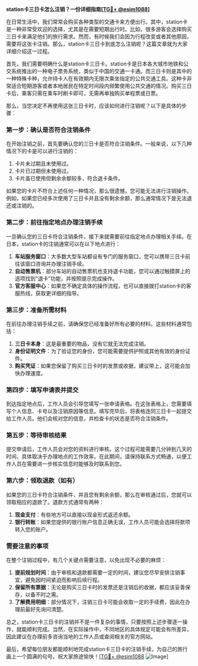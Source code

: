 **station卡三日卡怎么注销？一份详细指南[[TG💪+ @esim1088](https://t.me/s/esim1088)]**

在日常生活中，我们常常会购买各种类型的交通卡来方便出行。其中，station卡是一种非常受欢迎的选择，尤其是在需要短期出行时。比如，很多游客会选择购买三日卡来满足他们的旅行需求。然而，有时候我们会因为行程改变或者其他原因，需要将这张卡注销。那么，station卡三日卡到底怎么注销呢？这篇文章就为大家详细介绍这一过程。

首先，我们需要明确什么是station卡三日卡。station卡是日本各大城市地铁和公交系统推出的一种电子票务系统，类似于中国的交通一卡通。而三日卡则是其中的一种特殊卡种，允许持卡人在有效期内无限次乘坐指定的公共交通工具。这种卡非常适合短期游客或者本地居民在特定时间段内频繁使用公共交通的情况。购买三日卡后，乘客只需在乘车时刷卡即可，无需再单独购买单程票或日票。

那么，当您决定不再使用这张三日卡时，应该如何进行注销呢？以下是具体的步骤：

### 第一步：确认是否符合注销条件

在开始注销之前，首先要确认您的三日卡是否符合注销条件。一般来说，以下几种情况下的卡是可以进行注销的：
1. 卡片未过期且未使用过。
2. 卡片已过期但未使用过。
3. 卡片虽已使用但剩余余额较多，符合退卡条件。

如果您的卡片不符合上述任何一种情况，那么很遗憾，您可能无法进行注销操作。例如，如果您已经多次使用了三日卡并且没有剩余余额，那么通常情况下是无法退还或注销的。

### 第二步：前往指定地点办理注销手续

一旦确认您的三日卡符合注销条件，接下来就需要前往指定地点办理相关手续。在日本，station卡的注销通常可以在以下地点进行：
1. **车站服务窗口**：大多数大型车站都设有专门的服务窗口，您可以携带三日卡前往该窗口咨询并办理注销手续。
2. **自动售票机**：部分车站的自动售票机也支持退卡功能，您可以通过触摸屏上的选项找到“退卡”功能，并按照提示完成操作。
3. **官方客服中心**：如果您不确定具体的操作流程，也可以直接拨打station卡的客服热线，获取更详细的指导。

### 第三步：准备所需材料

在前往办理注销手续之前，请确保您已经准备好所有必要的材料。这些材料通常包括：
1. **三日卡本身**：这是最重要的物品，没有它就无法完成注销。
2. **身份证明文件**：为了验证您的身份，您可能需要提供护照或其他有效的身份证件。
3. **购买凭证**：如果您保留了购买三日卡时的发票或收据，建议带上，这可能会加快办理速度。

### 第四步：填写申请表并提交

到达指定地点后，工作人员会引导您填写一张申请表格。在这张表格上，您需要填写个人信息、卡号以及注销原因等信息。填写完毕后，将表格连同三日卡一起提交给工作人员。他们会核对您的信息，并检查卡的状态是否符合注销条件。

### 第五步：等待审核结果

提交申请后，工作人员会对您的资料进行审核。这个过程可能需要几分钟到几天的时间，具体取决于办理地点的工作效率。在此期间，请保持联系方式畅通，以便工作人员在需要进一步核实信息时能够及时联系到您。

### 第六步：领取退款（如有）

如果您的三日卡符合注销条件，并且您有剩余余额，那么在审核通过后，您就可以领取相应的退款了。退款方式通常有两种：
1. **现金支付**：有些地方可以直接以现金形式返还余额。
2. **银行转账**：如果您提供的银行账户信息正确无误，工作人员可能会选择将款项转入您的账户。

### 需要注意的事项

在整个注销过程中，有几个关键点需要注意，以免出现不必要的麻烦：
1. **提前规划时间**：由于审核和退款都需要一定的时间，建议您尽早安排注销事宜，避免因时间紧迫而影响后续行程。
2. **保留所有票据**：无论是购买三日卡时的发票还是注销后的收据，都应该妥善保存，以备不时之需。
3. **了解费用明细**：部分情况下，注销三日卡可能会收取一定的手续费，因此在办理前最好先询问清楚。

总之，station卡三日卡的注销并不是一件复杂的事情，只要按照上述步骤逐一操作，就能顺利完成。当然，在实际操作中，不同地区的具体规定可能会有所差异，因此建议在办理前多咨询当地的工作人员或查阅相关的官方网站。

最后，希望每位朋友都能顺利地完成station卡三日卡的注销手续，为自己的旅行画上一个圆满的句号。祝大家旅途愉快！[[TG💪+ @esim1088](https://t.me/s/esim1088) ![Image](https://i.postimg.cc/4NQfJmqS/Snipaste-2025-05-13-00-14-12.png)]